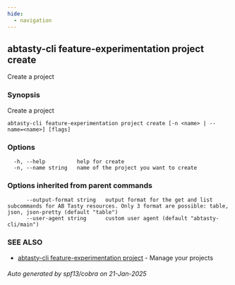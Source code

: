 ```yaml
---
hide:
  - navigation
---
```

## abtasty-cli feature-experimentation project create

Create a project

### Synopsis

Create a project

```
abtasty-cli feature-experimentation project create [-n <name> | --name=<name>] [flags]
```

### Options

```
  -h, --help          help for create
  -n, --name string   name of the project you want to create
```

### Options inherited from parent commands

```
      --output-format string   output format for the get and list subcommands for AB Tasty resources. Only 3 format are possible: table, json, json-pretty (default "table")
      --user-agent string      custom user agent (default "abtasty-cli/main")
```

### SEE ALSO

* [abtasty-cli feature-experimentation project](abtasty-cli_feature-experimentation_project.md)	 - Manage your projects

###### Auto generated by spf13/cobra on 21-Jan-2025
